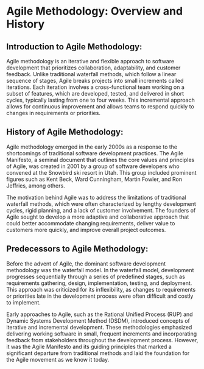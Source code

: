 # Agile Methodology: Overview and History

## Introduction to Agile Methodology:

Agile methodology is an iterative and flexible approach to software development that prioritizes collaboration, adaptability, and customer feedback. Unlike traditional waterfall methods, which follow a linear sequence of stages, Agile breaks projects into small increments called iterations. Each iteration involves a cross-functional team working on a subset of features, which are developed, tested, and delivered in short cycles, typically lasting from one to four weeks. This incremental approach allows for continuous improvement and allows teams to respond quickly to changes in requirements or priorities.

## History of Agile Methodology:

Agile methodology emerged in the early 2000s as a response to the shortcomings of traditional software development practices. The Agile Manifesto, a seminal document that outlines the core values and principles of Agile, was created in 2001 by a group of software developers who convened at the Snowbird ski resort in Utah. This group included prominent figures such as Kent Beck, Ward Cunningham, Martin Fowler, and Ron Jeffries, among others.

The motivation behind Agile was to address the limitations of traditional waterfall methods, which were often characterized by lengthy development cycles, rigid planning, and a lack of customer involvement. The founders of Agile sought to develop a more adaptive and collaborative approach that could better accommodate changing requirements, deliver value to customers more quickly, and improve overall project outcomes.

## Predecessors to Agile Methodology:

Before the advent of Agile, the dominant software development methodology was the waterfall model. In the waterfall model, development progresses sequentially through a series of predefined stages, such as requirements gathering, design, implementation, testing, and deployment. This approach was criticized for its inflexibility, as changes to requirements or priorities late in the development process were often difficult and costly to implement.

Early approaches to Agile, such as the Rational Unified Process (RUP) and Dynamic Systems Development Method (DSDM), introduced concepts of iterative and incremental development. These methodologies emphasized delivering working software in small, frequent increments and incorporating feedback from stakeholders throughout the development process. However, it was the Agile Manifesto and its guiding principles that marked a significant departure from traditional methods and laid the foundation for the Agile movement as we know it today.
